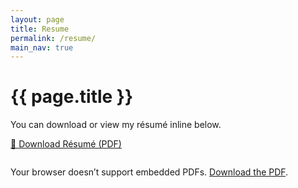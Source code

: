 ```yaml
---
layout: page
title: Resume
permalink: /resume/
main_nav: true
---
```


<div class="resume-page">

  <h1>{{ page.title }}</h1>
  <p>You can download or view my résumé inline below.</p>

  <!-- Download/View button -->
  <p>
    <a href="{{ '/assets/Zou_Kuangyu_Resume.pdf' | relative_url }}"
       class="button"
       target="_blank"
       rel="noopener">
      📄 Download Résumé (PDF)
    </a>
  </p>

  <!-- Inline PDF viewer -->
  <div style="margin-top:2em;">
    <object
      data="{{ '/assets/Zou_Kuangyu_Resume.pdf' | relative_url }}"
      type="application/pdf"
      width="100%"
      height="800px">
      <p>Your browser doesn’t support embedded PDFs.
         <a href="{{ '/assets/Zou_Kuangyu_Resume.pdf' | relative_url }}">Download the PDF</a>.
      </p>
    </object>
  </div>

</div>

